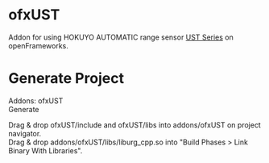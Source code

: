 # ofxUST
Addon for using HOKUYO AUTOMATIC range sensor [UST Series](http://www.hokuyo-aut.co.jp/search/single.php?serial=16) on openFrameworks.

# Generate Project
Addons: ofxUST  
Generate  
  
Drag & drop ofxUST/include and ofxUST/libs into addons/ofxUST on project navigator.  
Drag & drop addons/ofxUST/libs/liburg_cpp.so into "Build Phases > Link Binary With Libraries".  